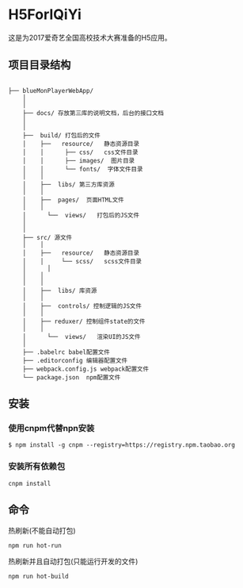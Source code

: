 # H5ForIQiYi



这是为2017爱奇艺全国高校技术大赛准备的H5应用。


## 项目目录结构


```

├── blueMonPlayerWebApp/      
    │  
    │
    ├── docs/ 存放第三库的说明文档，后台的接口文档
    │
    │
    ├──  build/ 打包后的文件
    │    ├──   resource/   静态资源目录
    │    │ 	    ├── css/   css文件目录
    │    │ 	    ├── images/  图片目录
    │    │      └── fonts/  字体文件目录
    │    │
    │    ├──  libs/ 第三方库资源
    │    │
    │    ├──  pages/  页面HTML文件
    │    │
    │	   └──  views/   打包后的JS文件
    │
    │        
    ├── src/ 源文件
    │    │
    │    ├──   resource/   静态资源目录
    │    │ 	   └── scss/   scss文件目录
    │	   │ 		
    │    │      
    │    │
    │    ├──  libs/ 库资源
    │    │
    │    ├──  controls/ 控制逻辑的JS文件      
    │    │
    │    ├── reduxer/ 控制组件state的文件
    │    │
    │	   └──  views/   渲染UI的JS文件  
    │	 
    ├── .babelrc babel配置文件  	
    ├── .editorconfig 编辑器配置文件  
    ├── webpack.config.js webpack配置文件  
    └── package.json  npm配置文件   

```   

## 安装

### 使用cnpm代替npn安装

```
$ npm install -g cnpm --registry=https://registry.npm.taobao.org

```

### 安装所有依赖包


```
cnpm install

```



## 命令

热刷新(不能自动打包)

```
npm run hot-run

```


热刷新并且自动打包(只能运行开发的文件)

```
npm run hot-build

```
